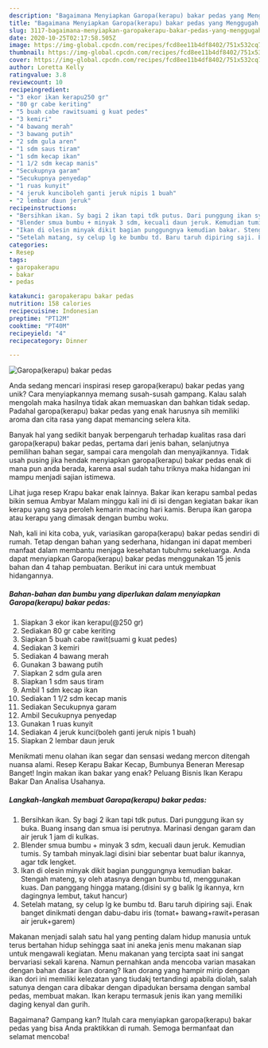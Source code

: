 ```yaml
---
description: "Bagaimana Menyiapkan Garopa(kerapu) bakar pedas yang Menggugah Selera"
title: "Bagaimana Menyiapkan Garopa(kerapu) bakar pedas yang Menggugah Selera"
slug: 3117-bagaimana-menyiapkan-garopakerapu-bakar-pedas-yang-menggugah-selera
date: 2020-10-25T02:17:58.505Z
image: https://img-global.cpcdn.com/recipes/fcd8ee11b4df8402/751x532cq70/garopakerapu-bakar-pedas-foto-resep-utama.jpg
thumbnail: https://img-global.cpcdn.com/recipes/fcd8ee11b4df8402/751x532cq70/garopakerapu-bakar-pedas-foto-resep-utama.jpg
cover: https://img-global.cpcdn.com/recipes/fcd8ee11b4df8402/751x532cq70/garopakerapu-bakar-pedas-foto-resep-utama.jpg
author: Loretta Kelly
ratingvalue: 3.8
reviewcount: 10
recipeingredient:
- "3 ekor ikan kerapu250 gr"
- "80 gr cabe keriting"
- "5 buah cabe rawitsuami g kuat pedes"
- "3 kemiri"
- "4 bawang merah"
- "3 bawang putih"
- "2 sdm gula aren"
- "1 sdm saus tiram"
- "1 sdm kecap ikan"
- "1 1/2 sdm kecap manis"
- "Secukupnya garam"
- "Secukupnya penyedap"
- "1 ruas kunyit"
- "4 jeruk kunciboleh ganti jeruk nipis 1 buah"
- "2 lembar daun jeruk"
recipeinstructions:
- "Bersihkan ikan. Sy bagi 2 ikan tapi tdk putus. Dari punggung ikan sy buka. Buang insang dan smua isi perutnya. Marinasi dengan garam dan air jeruk 1 jam di kulkas."
- "Blender smua bumbu + minyak 3 sdm, kecuali daun jeruk. Kemudian tumis. Sy tambah minyak.lagi disini biar sebentar buat balur ikannya, agar tdk lengket."
- "Ikan di olesin minyak dikit bagian punggungnya kemudian bakar. Stengah mateng, sy oleh atasnya dengan bumbu td, menggunakan kuas. Dan panggang hingga matang.(disini sy g balik lg ikannya, krn dagingnya lembut, takut hancur)"
- "Setelah matang, sy celup lg ke bumbu td. Baru taruh dipiring saji. Enak banget dinikmati dengan dabu-dabu iris (tomat+ bawang+rawit+perasan air jeruk+garem)"
categories:
- Resep
tags:
- garopakerapu
- bakar
- pedas

katakunci: garopakerapu bakar pedas 
nutrition: 158 calories
recipecuisine: Indonesian
preptime: "PT12M"
cooktime: "PT40M"
recipeyield: "4"
recipecategory: Dinner

---
```



![Garopa(kerapu) bakar pedas](https://img-global.cpcdn.com/recipes/fcd8ee11b4df8402/751x532cq70/garopakerapu-bakar-pedas-foto-resep-utama.jpg)

Anda sedang mencari inspirasi resep garopa(kerapu) bakar pedas yang unik? Cara menyiapkannya memang susah-susah gampang. Kalau salah mengolah maka hasilnya tidak akan memuaskan dan bahkan tidak sedap. Padahal garopa(kerapu) bakar pedas yang enak harusnya sih memiliki aroma dan cita rasa yang dapat memancing selera kita.

Banyak hal yang sedikit banyak berpengaruh terhadap kualitas rasa dari garopa(kerapu) bakar pedas, pertama dari jenis bahan, selanjutnya pemilihan bahan segar, sampai cara mengolah dan menyajikannya. Tidak usah pusing jika hendak menyiapkan garopa(kerapu) bakar pedas enak di mana pun anda berada, karena asal sudah tahu triknya maka hidangan ini mampu menjadi sajian istimewa.

Lihat juga resep Krapu bakar enak lainnya. Bakar ikan kerapu sambal pedas bikin semua Ambyar Malam minggu kali ini di isi dengan kegiatan bakar ikan kerapu yang saya peroleh kemarin macing hari kamis. Berupa ikan garopa atau kerapu yang dimasak dengan bumbu woku.


Nah, kali ini kita coba, yuk, variasikan garopa(kerapu) bakar pedas sendiri di rumah. Tetap dengan bahan yang sederhana, hidangan ini dapat memberi manfaat dalam membantu menjaga kesehatan tubuhmu sekeluarga. Anda dapat menyiapkan Garopa(kerapu) bakar pedas menggunakan 15 jenis bahan dan 4 tahap pembuatan. Berikut ini cara untuk membuat hidangannya.

<!--inarticleads1-->

##### Bahan-bahan dan bumbu yang diperlukan dalam menyiapkan Garopa(kerapu) bakar pedas:

1. Siapkan 3 ekor ikan kerapu(@250 gr)
1. Sediakan 80 gr cabe keriting
1. Siapkan 5 buah cabe rawit(suami g kuat pedes)
1. Sediakan 3 kemiri
1. Sediakan 4 bawang merah
1. Gunakan 3 bawang putih
1. Siapkan 2 sdm gula aren
1. Siapkan 1 sdm saus tiram
1. Ambil 1 sdm kecap ikan
1. Sediakan 1 1/2 sdm kecap manis
1. Sediakan Secukupnya garam
1. Ambil Secukupnya penyedap
1. Gunakan 1 ruas kunyit
1. Sediakan 4 jeruk kunci(boleh ganti jeruk nipis 1 buah)
1. Siapkan 2 lembar daun jeruk


Menikmati menu olahan ikan segar dan sensasi wedang mercon ditengah nuansa alami. Resep Kerapu Bakar Kecap, Bumbunya Beneran Meresap Banget! Ingin makan ikan bakar yang enak? Peluang Bisnis Ikan Kerapu Bakar Dan Analisa Usahanya. 

<!--inarticleads2-->

##### Langkah-langkah membuat Garopa(kerapu) bakar pedas:

1. Bersihkan ikan. Sy bagi 2 ikan tapi tdk putus. Dari punggung ikan sy buka. Buang insang dan smua isi perutnya. Marinasi dengan garam dan air jeruk 1 jam di kulkas.
1. Blender smua bumbu + minyak 3 sdm, kecuali daun jeruk. Kemudian tumis. Sy tambah minyak.lagi disini biar sebentar buat balur ikannya, agar tdk lengket.
1. Ikan di olesin minyak dikit bagian punggungnya kemudian bakar. Stengah mateng, sy oleh atasnya dengan bumbu td, menggunakan kuas. Dan panggang hingga matang.(disini sy g balik lg ikannya, krn dagingnya lembut, takut hancur)
1. Setelah matang, sy celup lg ke bumbu td. Baru taruh dipiring saji. Enak banget dinikmati dengan dabu-dabu iris (tomat+ bawang+rawit+perasan air jeruk+garem)


Makanan menjadi salah satu hal yang penting dalam hidup manusia untuk terus bertahan hidup sehingga saat ini aneka jenis menu makanan siap untuk mengawali kegiatan. Menu makanan yang tercipta saat ini sangat bervariasi sekali karena. Namun pernahkan anda mencoba varian masakan dengan bahan dasar ikan dorang? Ikan dorang yang hampir mirip dengan ikan dori ini memiliki kelezatan yang tiudakj tertandingi apabila diolah, salah satunya dengan cara dibakar dengan dipadukan bersama dengan sambal pedas, membuat makan. Ikan kerapu termasuk jenis ikan yang memiliki daging kenyal dan gurih. 

Bagaimana? Gampang kan? Itulah cara menyiapkan garopa(kerapu) bakar pedas yang bisa Anda praktikkan di rumah. Semoga bermanfaat dan selamat mencoba!
